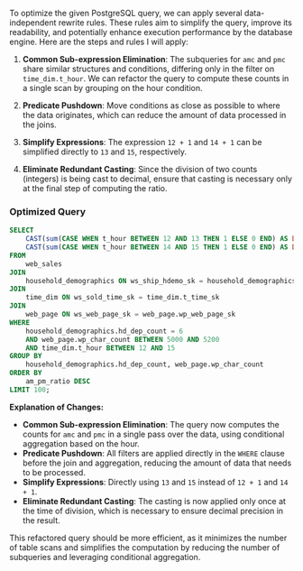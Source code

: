 To optimize the given PostgreSQL query, we can apply several data-independent rewrite rules. These rules aim to simplify the query, improve its readability, and potentially enhance execution performance by the database engine. Here are the steps and rules I will apply:

1. **Common Sub-expression Elimination**: The subqueries for `amc` and `pmc` share similar structures and conditions, differing only in the filter on `time_dim.t_hour`. We can refactor the query to compute these counts in a single scan by grouping on the hour condition.

2. **Predicate Pushdown**: Move conditions as close as possible to where the data originates, which can reduce the amount of data processed in the joins.

3. **Simplify Expressions**: The expression `12 + 1` and `14 + 1` can be simplified directly to `13` and `15`, respectively.

4. **Eliminate Redundant Casting**: Since the division of two counts (integers) is being cast to decimal, ensure that casting is necessary only at the final step of computing the ratio.

### Optimized Query

```sql
SELECT
    CAST(sum(CASE WHEN t_hour BETWEEN 12 AND 13 THEN 1 ELSE 0 END) AS DECIMAL(15,4)) /
    CAST(sum(CASE WHEN t_hour BETWEEN 14 AND 15 THEN 1 ELSE 0 END) AS DECIMAL(15,4)) AS am_pm_ratio
FROM
    web_sales
JOIN
    household_demographics ON ws_ship_hdemo_sk = household_demographics.hd_demo_sk
JOIN
    time_dim ON ws_sold_time_sk = time_dim.t_time_sk
JOIN
    web_page ON ws_web_page_sk = web_page.wp_web_page_sk
WHERE
    household_demographics.hd_dep_count = 6
    AND web_page.wp_char_count BETWEEN 5000 AND 5200
    AND time_dim.t_hour BETWEEN 12 AND 15
GROUP BY
    household_demographics.hd_dep_count, web_page.wp_char_count
ORDER BY
    am_pm_ratio DESC
LIMIT 100;
```

**Explanation of Changes:**

- **Common Sub-expression Elimination**: The query now computes the counts for `amc` and `pmc` in a single pass over the data, using conditional aggregation based on the hour.
- **Predicate Pushdown**: All filters are applied directly in the `WHERE` clause before the join and aggregation, reducing the amount of data that needs to be processed.
- **Simplify Expressions**: Directly using `13` and `15` instead of `12 + 1` and `14 + 1`.
- **Eliminate Redundant Casting**: The casting is now applied only once at the time of division, which is necessary to ensure decimal precision in the result.

This refactored query should be more efficient, as it minimizes the number of table scans and simplifies the computation by reducing the number of subqueries and leveraging conditional aggregation.